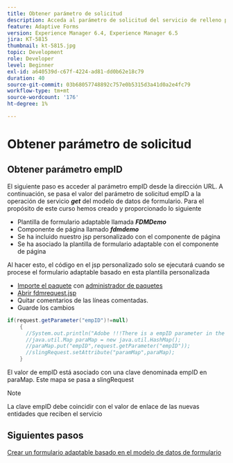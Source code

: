 ```yaml
---
title: Obtener parámetro de solicitud
description: Acceda al parámetro de solicitud del servicio de relleno previo de un modelo de datos de formulario
feature: Adaptive Forms
version: Experience Manager 6.4, Experience Manager 6.5
jira: KT-5815
thumbnail: kt-5815.jpg
topic: Development
role: Developer
level: Beginner
exl-id: a640539d-c67f-4224-ad81-dd0b62e18c79
duration: 40
source-git-commit: 03b68057748892c757e0b5315d3a41d0a2e4fc79
workflow-type: tm+mt
source-wordcount: '176'
ht-degree: 1%

---
```


# Obtener parámetro de solicitud

## Obtener parámetro empID

El siguiente paso es acceder al parámetro empID desde la dirección URL. A continuación, se pasa el valor del parámetro de solicitud empID a la operación de servicio **_get_** del modelo de datos de formulario.
Para el propósito de este curso hemos creado y proporcionado lo siguiente

* Plantilla de formulario adaptable llamada **_FDMDemo_**
* Componente de página llamado **_fdmdemo_**
* Se ha incluido nuestro jsp personalizado con el componente de página
* Se ha asociado la plantilla de formulario adaptable con el componente de página

Al hacer esto, el código en el jsp personalizado solo se ejecutará cuando se procese el formulario adaptable basado en esta plantilla personalizada

* [Importe el paquete](assets/template-page-component.zip) con [administrador de paquetes](http://localhost:4502/crx/packmgr/index.jsp)
* [Abrir fdmrequest.jsp](http://localhost:4502/crx/de/index.jsp#/apps/fdmdemo/component/page/fdmdemo/fdmrequest.jsp)
* Quitar comentarios de las líneas comentadas.
* Guarde los cambios

```java
if(request.getParameter("empID")!=null)
    {
      //System.out.println("Adobe !!!There is a empID parameter in the request "+request.getParameter("empID"));
      //java.util.Map paraMap = new java.util.HashMap();
      //paraMap.put("empID",request.getParameter("empID"));
      //slingRequest.setAttribute("paramMap",paraMap);
    }
```

El valor de empID está asociado con una clave denominada empID en paraMap. Este mapa se pasa a slingRequest

>[!NOTE]
>
>La clave empID debe coincidir con el valor de enlace de las nuevas entidades que reciben el servicio

## Siguientes pasos

[Crear un formulario adaptable basado en el modelo de datos de formulario](./create-adaptive-form.md)
